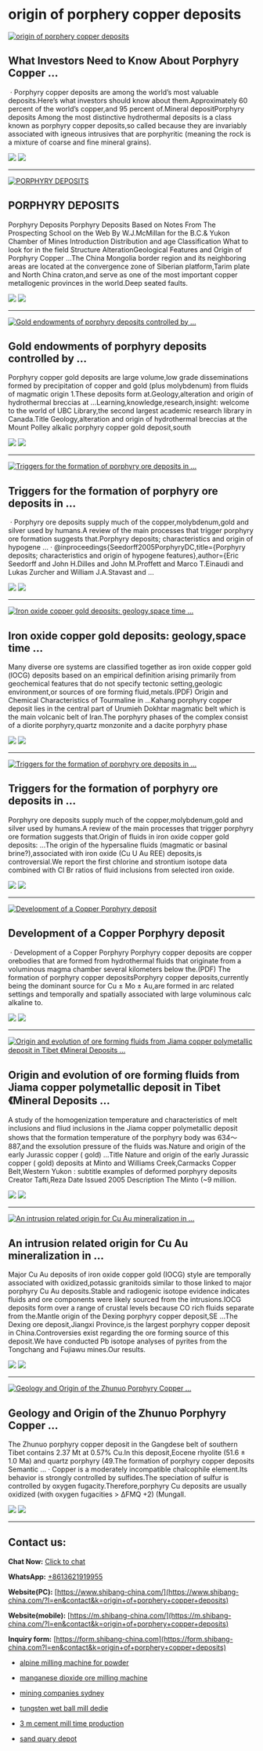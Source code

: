 # origin of porphery copper deposits

<a href="https://swt.shibang-china.com/?l=en&img&k=origin+of+porphery+copper+deposits" target="_blank">![origin of porphery copper deposits](http://static.shibang-china.com/all-800x300/482.jpg)</a>

## What Investors Need to Know About Porphyry Copper …
&nbsp;&#0183;&#32;Porphyry copper deposits are among the world’s most valuable deposits.Here’s what investors should know about them.Approximately 60 percent of the world’s copper,and 95 percent of.Mineral depositPorphyry deposits Among the most distinctive hydrothermal deposits is a class known as porphyry copper deposits,so called because they are invariably associated with igneous intrusives that are porphyritic (meaning the rock is a mixture of coarse and fine mineral grains).


<a href="https://whatsapp.shibangsoft.com/WhatsApp.php" target="_blank" title="WhatsApp">![](http://static.shibang-china.com/icon/whatsapp.png)</a> <a href="https://swt.shibang-china.com/?l=en&icon&k=origin+of+porphery+copper+deposits" target="_blank">![](http://static.shibang-china.com/icon/chat-en.png)</a>

---

<a href="https://swt.shibang-china.com/?l=en&img&k=origin+of+porphery+copper+deposits" target="_blank">![PORPHYRY DEPOSITS](http://static.shibang-china.com/all-800x300/1019.jpg)</a>

## PORPHYRY DEPOSITS
Porphyry Deposits Porphyry Deposits Based on Notes From The Prospecting School on the Web By W.J.McMillan for the B.C.&amp; Yukon Chamber of Mines Introduction Distribution and age Classification What to look for in the field Structure AlterationGeological Features and Origin of Porphyry Copper …The China Mongolia border region and its neighboring areas are located at the convergence zone of Siberian platform,Tarim plate and North China craton,and serve as one of the most important copper metallogenic provinces in the world.Deep seated faults.


<a href="https://whatsapp.shibangsoft.com/WhatsApp.php" target="_blank" title="WhatsApp">![](http://static.shibang-china.com/icon/whatsapp.png)</a> <a href="https://swt.shibang-china.com/?l=en&icon&k=origin+of+porphery+copper+deposits" target="_blank">![](http://static.shibang-china.com/icon/chat-en.png)</a>

---

<a href="https://swt.shibang-china.com/?l=en&img&k=origin+of+porphery+copper+deposits" target="_blank">![Gold endowments of porphyry deposits controlled by …](http://static.shibang-china.com/all-800x300/853.jpg)</a>

## Gold endowments of porphyry deposits controlled by …
Porphyry copper gold deposits are large volume,low grade disseminations formed by precipitation of copper and gold (plus molybdenum) from fluids of magmatic origin 1.These deposits form at.Geology,alteration and origin of hydrothermal breccias at …Learning,knowledge,research,insight: welcome to the world of UBC Library,the second largest academic research library in Canada.Title Geology,alteration and origin of hydrothermal breccias at the Mount Polley alkalic porphyry copper gold deposit,south


<a href="https://whatsapp.shibangsoft.com/WhatsApp.php" target="_blank" title="WhatsApp">![](http://static.shibang-china.com/icon/whatsapp.png)</a> <a href="https://swt.shibang-china.com/?l=en&icon&k=origin+of+porphery+copper+deposits" target="_blank">![](http://static.shibang-china.com/icon/chat-en.png)</a>

---

<a href="https://swt.shibang-china.com/?l=en&img&k=origin+of+porphery+copper+deposits" target="_blank">![Triggers for the formation of porphyry ore deposits in …](http://static.shibang-china.com/all-800x300/1481.jpg)</a>

## Triggers for the formation of porphyry ore deposits in …
&nbsp;&#0183;&#32;Porphyry ore deposits supply much of the copper,molybdenum,gold and silver used by humans.A review of the main processes that trigger porphyry ore formation suggests that.Porphyry deposits; characteristics and origin of hypogene …&nbsp;&#0183;&#32;@inproceedings{Seedorff2005PorphyryDC,title={Porphyry deposits; characteristics and origin of hypogene features},author={Eric Seedorff and John H.Dilles and John M.Proffett and Marco T.Einaudi and Lukas Zurcher and William J.A.Stavast and …


<a href="https://whatsapp.shibangsoft.com/WhatsApp.php" target="_blank" title="WhatsApp">![](http://static.shibang-china.com/icon/whatsapp.png)</a> <a href="https://swt.shibang-china.com/?l=en&icon&k=origin+of+porphery+copper+deposits" target="_blank">![](http://static.shibang-china.com/icon/chat-en.png)</a>

---

<a href="https://swt.shibang-china.com/?l=en&img&k=origin+of+porphery+copper+deposits" target="_blank">![Iron oxide copper gold deposits: geology,space time …](http://static.shibang-china.com/all-800x300/460.jpg)</a>

## Iron oxide copper gold deposits: geology,space time …
Many diverse ore systems are classified together as iron oxide copper gold (lOCG) deposits based on an empirical definition arising primarily from geochemical features that do not specify tectonic setting,geologic environment,or sources of ore forming fluid,metals.(PDF) Origin and Chemical Characteristics of Tourmaline in …Kahang porphyry copper deposit lies in the central part of Urumieh Dokhtar magmatic belt which is the main volcanic belt of Iran.The porphyry phases of the complex consist of a diorite porphyry,quartz monzonite and a dacite porphyry phase


<a href="https://whatsapp.shibangsoft.com/WhatsApp.php" target="_blank" title="WhatsApp">![](http://static.shibang-china.com/icon/whatsapp.png)</a> <a href="https://swt.shibang-china.com/?l=en&icon&k=origin+of+porphery+copper+deposits" target="_blank">![](http://static.shibang-china.com/icon/chat-en.png)</a>

---

<a href="https://swt.shibang-china.com/?l=en&img&k=origin+of+porphery+copper+deposits" target="_blank">![Triggers for the formation of porphyry ore deposits in …](http://static.shibang-china.com/all-800x300/108.jpg)</a>

## Triggers for the formation of porphyry ore deposits in …
Porphyry ore deposits supply much of the copper,molybdenum,gold and silver used by humans.A review of the main processes that trigger porphyry ore formation suggests that.Origin of fluids in iron oxide copper gold deposits: …The origin of the hypersaline fluids (magmatic or basinal brine?),associated with iron oxide (Cu U Au REE) deposits,is controversial.We report the first chlorine and strontium isotope data combined with Cl Br ratios of fluid inclusions from selected iron oxide.


<a href="https://whatsapp.shibangsoft.com/WhatsApp.php" target="_blank" title="WhatsApp">![](http://static.shibang-china.com/icon/whatsapp.png)</a> <a href="https://swt.shibang-china.com/?l=en&icon&k=origin+of+porphery+copper+deposits" target="_blank">![](http://static.shibang-china.com/icon/chat-en.png)</a>

---

<a href="https://swt.shibang-china.com/?l=en&img&k=origin+of+porphery+copper+deposits" target="_blank">![Development of a Copper Porphyry deposit](http://static.shibang-china.com/all-800x300/1417.jpg)</a>

## Development of a Copper Porphyry deposit
&nbsp;&#0183;&#32;Development of a Copper Porphyry Porphyry copper deposits are copper orebodies that are formed from hydrothermal fluids that originate from a voluminous magma chamber several kilometers below the.(PDF) The formation of porphyry copper depositsPorphyry copper deposits,currently being the dominant source for Cu &#177; Mo &#177; Au,are formed in arc related settings and temporally and spatially associated with large voluminous calc alkaline to.


<a href="https://whatsapp.shibangsoft.com/WhatsApp.php" target="_blank" title="WhatsApp">![](http://static.shibang-china.com/icon/whatsapp.png)</a> <a href="https://swt.shibang-china.com/?l=en&icon&k=origin+of+porphery+copper+deposits" target="_blank">![](http://static.shibang-china.com/icon/chat-en.png)</a>

---

<a href="https://swt.shibang-china.com/?l=en&img&k=origin+of+porphery+copper+deposits" target="_blank">![Origin and evolution of ore forming fluids from Jiama copper polymetallic deposit in Tibet 《Mineral Deposits …](http://static.shibang-china.com/all-800x300/101.jpg)</a>

## Origin and evolution of ore forming fluids from Jiama copper polymetallic deposit in Tibet 《Mineral Deposits …
A study of the homogenization temperature and characteristics of melt inclusions and fliud inclusions in the Jiama copper polymetallic deposit shows that the formation temperature of the porphyry body was 634～887,and the exsolution pressure of the fluids was.Nature and origin of the early Jurassic copper ( gold) …Title Nature and origin of the early Jurassic copper ( gold) deposits at Minto and Williams Creek,Carmacks Copper Belt,Western Yukon : subtitle examples of deformed porphyry deposits Creator Tafti,Reza Date Issued 2005 Description The Minto (~9 million.


<a href="https://whatsapp.shibangsoft.com/WhatsApp.php" target="_blank" title="WhatsApp">![](http://static.shibang-china.com/icon/whatsapp.png)</a> <a href="https://swt.shibang-china.com/?l=en&icon&k=origin+of+porphery+copper+deposits" target="_blank">![](http://static.shibang-china.com/icon/chat-en.png)</a>

---

<a href="https://swt.shibang-china.com/?l=en&img&k=origin+of+porphery+copper+deposits" target="_blank">![An intrusion related origin for Cu Au mineralization in …](http://static.shibang-china.com/all-800x300/791.jpg)</a>

## An intrusion related origin for Cu Au mineralization in …
Major Cu Au deposits of iron oxide copper gold (IOCG) style are temporally associated with oxidized,potassic granitoids similar to those linked to major porphyry Cu Au deposits.Stable and radiogenic isotope evidence indicates fluids and ore components were likely sourced from the intrusions.IOCG deposits form over a range of crustal levels because CO rich fluids separate from the.Mantle origin of the Dexing porphyry copper deposit,SE …The Dexing ore deposit,Jiangxi Province,is the largest porphyry copper deposit in China.Controversies exist regarding the ore forming source of this deposit.We have conducted Pb isotope analyses of pyrites from the Tongchang and Fujiawu mines.Our results.


<a href="https://whatsapp.shibangsoft.com/WhatsApp.php" target="_blank" title="WhatsApp">![](http://static.shibang-china.com/icon/whatsapp.png)</a> <a href="https://swt.shibang-china.com/?l=en&icon&k=origin+of+porphery+copper+deposits" target="_blank">![](http://static.shibang-china.com/icon/chat-en.png)</a>

---

<a href="https://swt.shibang-china.com/?l=en&img&k=origin+of+porphery+copper+deposits" target="_blank">![Geology and Origin of the Zhunuo Porphyry Copper …](http://static.shibang-china.com/all-800x300/879.jpg)</a>

## Geology and Origin of the Zhunuo Porphyry Copper …
The Zhunuo porphyry copper deposit in the Gangdese belt of southern Tibet contains 2.37 Mt at 0.57% Cu.In this deposit,Eocene rhyolite (51.6 &#177; 1.0 Ma) and quartz porphyry (49.The formation of porphyry copper deposits Semantic …&nbsp;&#0183;&#32;Copper is a moderately incompatible chalcophile element.Its behavior is strongly controlled by sulfides.The speciation of sulfur is controlled by oxygen fugacity.Therefore,porphyry Cu deposits are usually oxidized (with oxygen fugacities &gt; ΔFMQ +2) (Mungall.


<a href="https://whatsapp.shibangsoft.com/WhatsApp.php" target="_blank" title="WhatsApp">![](http://static.shibang-china.com/icon/whatsapp.png)</a> <a href="https://swt.shibang-china.com/?l=en&icon&k=origin+of+porphery+copper+deposits" target="_blank">![](http://static.shibang-china.com/icon/chat-en.png)</a>

---
## Contact us:

**Chat Now:** [Click to chat](https://swt.shibang-china.com?l=en&contact&k=origin+of+porphery+copper+deposits)

**WhatsApp:**  [+8613621919955](https://whatsapp.shibangsoft.com/WhatsApp.php)

**Website(PC):** [https://www.shibang-china.com/](https://www.shibang-china.com/?l=en&contact&k=origin+of+porphery+copper+deposits)

**Website(mobile):** [https://m.shibang-china.com/](https://m.shibang-china.com/?l=en&contact&k=origin+of+porphery+copper+deposits)

**Inquiry form:** [https://form.shibang-china.com](https://form.shibang-china.com?l=en&contact&k=origin+of+porphery+copper+deposits)

* [alpine milling machine for powder](../131/alpine%20milling%20machine%20for%20powder.md)

* [manganese dioxide ore milling machine](../137/manganese%20dioxide%20ore%20milling%20machine.md)

* [mining companies sydney](../127/mining%20companies%20sydney.md)

* [tungsten wet ball mill dedie](../135/tungsten%20wet%20ball%20mill%20dedie.md)

* [3 m cement mill time production](../138/3%20m%20cement%20mill%20time%20production.md)

* [sand quary depot](../127/sand%20quary%20depot.md)